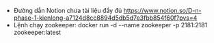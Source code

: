 - Đường dẫn Notion chưa tài liệu đầy đủ 
https://www.notion.so/D-n-phase-1-kienlong-a7124d8cc8894d5db5d7e3fbb854f60f?pvs=4
- Lệnh chạy zookeeper:
docker run -d --name zookeeper -p 2181:2181 zookeeper:latest

